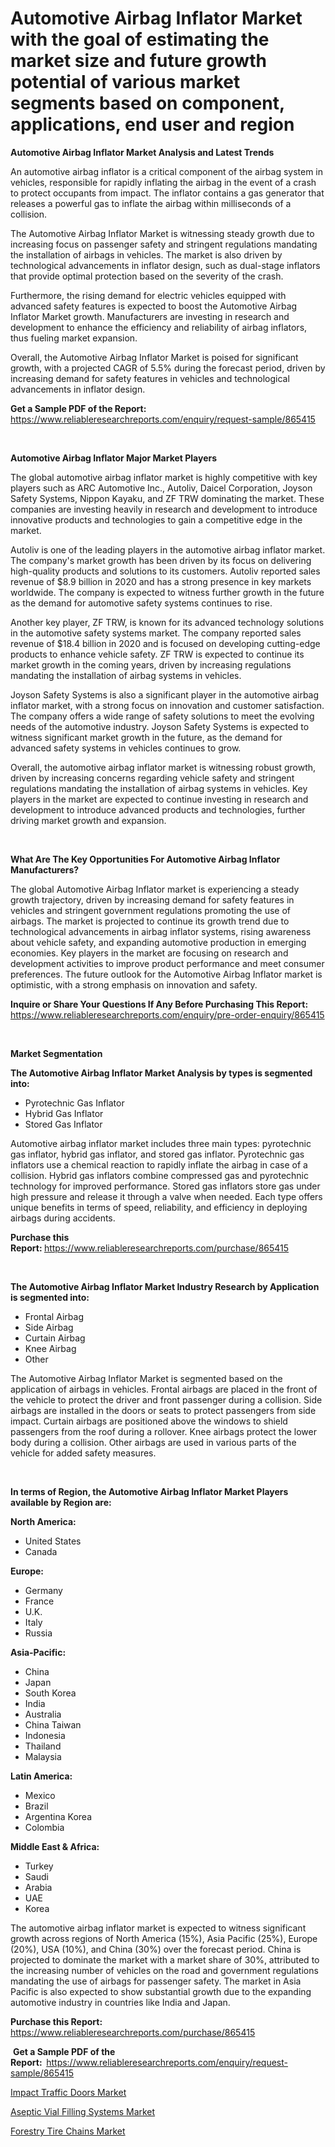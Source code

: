 <p><h1>Automotive Airbag Inflator Market with the goal of estimating the market size and future growth potential of various market segments based on component, applications, end user and region</h1></p><p><strong>Automotive Airbag Inflator Market Analysis and Latest Trends</strong></p>
<p><p>An automotive airbag inflator is a critical component of the airbag system in vehicles, responsible for rapidly inflating the airbag in the event of a crash to protect occupants from impact. The inflator contains a gas generator that releases a powerful gas to inflate the airbag within milliseconds of a collision.</p><p>The Automotive Airbag Inflator Market is witnessing steady growth due to increasing focus on passenger safety and stringent regulations mandating the installation of airbags in vehicles. The market is also driven by technological advancements in inflator design, such as dual-stage inflators that provide optimal protection based on the severity of the crash.</p><p>Furthermore, the rising demand for electric vehicles equipped with advanced safety features is expected to boost the Automotive Airbag Inflator Market growth. Manufacturers are investing in research and development to enhance the efficiency and reliability of airbag inflators, thus fueling market expansion.</p><p>Overall, the Automotive Airbag Inflator Market is poised for significant growth, with a projected CAGR of 5.5% during the forecast period, driven by increasing demand for safety features in vehicles and technological advancements in inflator design.</p></p>
<p><strong>Get a Sample PDF of the Report:&nbsp;</strong> <a href="https://www.reliableresearchreports.com/enquiry/request-sample/865415">https://www.reliableresearchreports.com/enquiry/request-sample/865415</a></p>
<p>&nbsp;</p>
<p><strong>Automotive Airbag Inflator Major Market Players</strong></p>
<p><p>The global automotive airbag inflator market is highly competitive with key players such as ARC Automotive Inc., Autoliv, Daicel Corporation, Joyson Safety Systems, Nippon Kayaku, and ZF TRW dominating the market. These companies are investing heavily in research and development to introduce innovative products and technologies to gain a competitive edge in the market.</p><p>Autoliv is one of the leading players in the automotive airbag inflator market. The company's market growth has been driven by its focus on delivering high-quality products and solutions to its customers. Autoliv reported sales revenue of $8.9 billion in 2020 and has a strong presence in key markets worldwide. The company is expected to witness further growth in the future as the demand for automotive safety systems continues to rise.</p><p>Another key player, ZF TRW, is known for its advanced technology solutions in the automotive safety systems market. The company reported sales revenue of $18.4 billion in 2020 and is focused on developing cutting-edge products to enhance vehicle safety. ZF TRW is expected to continue its market growth in the coming years, driven by increasing regulations mandating the installation of airbag systems in vehicles.</p><p>Joyson Safety Systems is also a significant player in the automotive airbag inflator market, with a strong focus on innovation and customer satisfaction. The company offers a wide range of safety solutions to meet the evolving needs of the automotive industry. Joyson Safety Systems is expected to witness significant market growth in the future, as the demand for advanced safety systems in vehicles continues to grow.</p><p>Overall, the automotive airbag inflator market is witnessing robust growth, driven by increasing concerns regarding vehicle safety and stringent regulations mandating the installation of airbag systems in vehicles. Key players in the market are expected to continue investing in research and development to introduce advanced products and technologies, further driving market growth and expansion.</p></p>
<p>&nbsp;</p>
<p><strong>What Are The Key Opportunities For Automotive Airbag Inflator Manufacturers?</strong></p>
<p><p>The global Automotive Airbag Inflator market is experiencing a steady growth trajectory, driven by increasing demand for safety features in vehicles and stringent government regulations promoting the use of airbags. The market is projected to continue its growth trend due to technological advancements in airbag inflator systems, rising awareness about vehicle safety, and expanding automotive production in emerging economies. Key players in the market are focusing on research and development activities to improve product performance and meet consumer preferences. The future outlook for the Automotive Airbag Inflator market is optimistic, with a strong emphasis on innovation and safety.</p></p>
<p><strong>Inquire or Share Your Questions If Any Before Purchasing This Report:</strong> <a href="https://www.reliableresearchreports.com/enquiry/pre-order-enquiry/865415">https://www.reliableresearchreports.com/enquiry/pre-order-enquiry/865415</a></p>
<p>&nbsp;</p>
<p><strong>Market Segmentation</strong></p>
<p><strong>The Automotive Airbag Inflator Market Analysis by types is segmented into:</strong></p>
<p><ul><li>Pyrotechnic Gas Inflator</li><li>Hybrid Gas Inflator</li><li>Stored Gas Inflator</li></ul></p>
<p><p>Automotive airbag inflator market includes three main types: pyrotechnic gas inflator, hybrid gas inflator, and stored gas inflator. Pyrotechnic gas inflators use a chemical reaction to rapidly inflate the airbag in case of a collision. Hybrid gas inflators combine compressed gas and pyrotechnic technology for improved performance. Stored gas inflators store gas under high pressure and release it through a valve when needed. Each type offers unique benefits in terms of speed, reliability, and efficiency in deploying airbags during accidents.</p></p>
<p><strong>Purchase this Report:&nbsp;</strong><a href="https://www.reliableresearchreports.com/purchase/865415">https://www.reliableresearchreports.com/purchase/865415</a></p>
<p>&nbsp;</p>
<p><strong>The Automotive Airbag Inflator Market Industry Research by Application is segmented into:</strong></p>
<p><ul><li>Frontal Airbag</li><li>Side Airbag</li><li>Curtain Airbag</li><li>Knee Airbag</li><li>Other</li></ul></p>
<p><p>The Automotive Airbag Inflator Market is segmented based on the application of airbags in vehicles. Frontal airbags are placed in the front of the vehicle to protect the driver and front passenger during a collision. Side airbags are installed in the doors or seats to protect passengers from side impact. Curtain airbags are positioned above the windows to shield passengers from the roof during a rollover. Knee airbags protect the lower body during a collision. Other airbags are used in various parts of the vehicle for added safety measures.</p></p>
<p>&nbsp;</p>
<p><strong>In terms of Region, the Automotive Airbag Inflator Market Players available by Region are:</strong></p>
<p>
    <p> <strong> North America: </strong>
        <ul>
            <li>United States</li>
            <li>Canada</li>
        </ul>
        </p> 
    <p> <strong> Europe: </strong>
        <ul>
            <li>Germany</li>
            <li>France</li>
            <li>U.K.</li>
            <li>Italy</li>
            <li>Russia</li>
        </ul>
        </p> 
    <p> <strong> Asia-Pacific: </strong>
        <ul>
            <li>China</li>
            <li>Japan</li>
            <li>South Korea</li>
            <li>India</li>
            <li>Australia</li>
            <li>China Taiwan</li>
            <li>Indonesia</li>
            <li>Thailand</li>
            <li>Malaysia</li>
        </ul>
        </p> 
    <p> <strong> Latin America: </strong>
        <ul>
            <li>Mexico</li>
            <li>Brazil</li>
            <li>Argentina Korea</li>
            <li>Colombia</li>
        </ul>
        </p> 
    <p> <strong> Middle East & Africa: </strong>
        <ul>
            <li>Turkey</li>
            <li>Saudi</li>
            <li>Arabia</li>
            <li>UAE</li>
            <li>Korea</li>
        </ul>
    </p>
    </p>
<p><p>The automotive airbag inflator market is expected to witness significant growth across regions of North America (15%), Asia Pacific (25%), Europe (20%), USA (10%), and China (30%) over the forecast period. China is projected to dominate the market with a market share of 30%, attributed to the increasing number of vehicles on the road and government regulations mandating the use of airbags for passenger safety. The market in Asia Pacific is also expected to show substantial growth due to the expanding automotive industry in countries like India and Japan.</p></p>
<p><strong>Purchase this Report: </strong><a href="https://www.reliableresearchreports.com/purchase/865415">https://www.reliableresearchreports.com/purchase/865415</a></p>
<p>&nbsp;<strong>Get a Sample PDF of the Report:&nbsp;&nbsp;</strong><a href="https://www.reliableresearchreports.com/enquiry/request-sample/865415">https://www.reliableresearchreports.com/enquiry/request-sample/865415</a></p>
<p><strong></strong></p>
<p><p><a href="https://view.publitas.com/reportprime-1/impact-traffic-doors-market-size-share-trends-analysis-report-by-application-regional-outlook-competitive-strategies-and-segment-forecasts-2023-2030/">Impact Traffic Doors Market</a></p><p><a href="https://view.publitas.com/reportprime-1/global-aseptic-vial-filling-systems-market-by-types-applications-and-major-players-with-regional-growth-rate-analysis-and-development-situation-from-2023-to-2030/">Aseptic Vial Filling Systems Market</a></p><p><a href="https://view.publitas.com/reportprime-1/forestry-tire-chains-market-research-report-the-key-to-successful-business-strategy-forecasted-for-period-from-2023-2030/">Forestry Tire Chains Market</a></p></p>